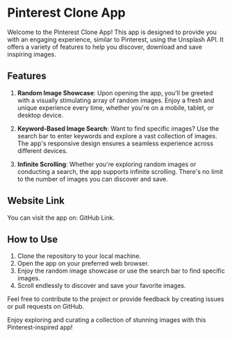 
# Pinterest Clone App

Welcome to the Pinterest Clone App! This app is designed to provide you with an engaging experience, similar to Pinterest, using the Unsplash API. It offers a variety of features to help you discover, download and save inspiring images.

## Features

1. **Random Image Showcase**: Upon opening the app, you'll be greeted with a visually stimulating array of random images. Enjoy a fresh and unique experience every time, whether you're on a mobile, tablet, or desktop device.

2. **Keyword-Based Image Search**: Want to find specific images? Use the search bar to enter keywords and explore a vast collection of images. The app's responsive design ensures a seamless experience across different devices.

3. **Infinite Scrolling**: Whether you're exploring random images or conducting a search, the app supports infinite scrolling. There's no limit to the number of images you can discover and save.

## Website Link
You can visit the app on: GitHub Link.

## How to Use

1. Clone the repository to your local machine.
2. Open the app on your preferred web browser.
3. Enjoy the random image showcase or use the search bar to find specific images.
4. Scroll endlessly to discover and save your favorite images.

Feel free to contribute to the project or provide feedback by creating issues or pull requests on GitHub.

Enjoy exploring and curating a collection of stunning images with this Pinterest-inspired app!

